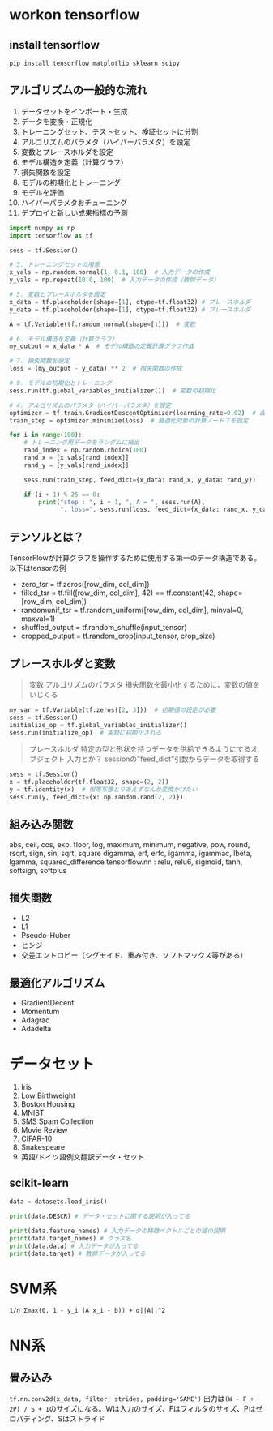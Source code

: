 # workon tensorflow

## install tensorflow
`pip install tensorflow matplotlib sklearn scipy`


## アルゴリズムの一般的な流れ
1. データセットをインポート・生成
2. データを変換・正規化
3. トレーニングセット、テストセット、検証セットに分割
4. アルゴリズムのパラメタ（ハイパーパラメタ）を設定
5. 変数とプレースホルダを設定
6. モデル構造を定義（計算グラフ）
7. 損失関数を設定
8. モデルの初期化とトレーニング
9. モデルを評価
10. ハイパーパラメタおチューニング
11. デプロイと新しい成果指標の予測

``` python
import numpy as np
import tensorflow as tf

sess = tf.Session()

# 3. トレーニングセットの用意
x_vals = np.random.normal(1, 0.1, 100)  # 入力データの作成
y_vals = np.repeat(10.0, 100)  # 入力データの作成（教師データ）

# 5. 変数とプレースホルダを設定
x_data = tf.placeholder(shape=[1], dtype=tf.float32) # プレースホルダ
y_data = tf.placeholder(shape=[1], dtype=tf.float32) # プレースホルダ

A = tf.Variable(tf.random_normal(shape=[1]))  # 変数

# 6. モデル構造を定義（計算グラフ）
my_output = x_data * A  # モデル構造の定義計算グラフ作成

# 7. 損失関数を設定
loss = (my_output - y_data) ** 2  # 損失関数の作成

# 8. モデルの初期化とトレーニング
sess.run(tf.global_variables_initializer())  # 変数の初期化

# 4. アルゴリズムのパラメタ（ハイパーパラメタ）を設定
optimizer = tf.train.GradientDescentOptimizer(learning_rate=0.02)  # 最適化アルゴリズムの決定
train_step = optimizer.minimize(loss)  # 最適化対象の計算ノード？を設定

for i in range(100):
    # トレーニング用データをランダムに抽出
    rand_index = np.random.choice(100)
    rand_x = [x_vals[rand_index]]
    rand_y = [y_vals[rand_index]]

    sess.run(train_step, feed_dict={x_data: rand_x, y_data: rand_y})

    if (i + 1) % 25 == 0:
        print("step : ", i + 1, ", A = ", sess.run(A),
              ", loss=", sess.run(loss, feed_dict={x_data: rand_x, y_data: rand_y}))
```

## テンソルとは？
TensorFlowが計算グラフを操作するために使用する第一のデータ構造である。以下はtensorの例
- zero_tsr = tf.zeros([row_dim, col_dim])
- filled_tsr = tf.fill([row_dim, col_dim], 42) == tf.constant(42, shape=[row_dim, col_dim])
- randomunif_tsr = tf.random_uniform([row_dim, col_dim], minval=0, maxval=1)
- shuffled_output = tf.random_shuffle(input_tensor)
- cropped_output = tf.random_crop(input_tensor, crop_size)

## プレースホルダと変数

> 変数
> アルゴリズムのパラメタ
> 損失関数を最小化するために、変数の値をいじくる

``` python
my_var = tf.Variable(tf.zeros([2, 3]))  # 初期値の設定が必要
sess = tf.Session()
initialize_op = tf.global_variables_initializer()
sess.run(initialize_op)  # 実際に初期化される
```

> プレースホルダ
> 特定の型と形状を持つデータを供給できるようにするオブジェクト
> 入力とか？
> sessionの"feed_dict"引数からデータを取得する

``` python
sess = tf.Session()
x = tf.placeholder(tf.float32, shape=(2, 2))
y = tf.identity(x)  # 恒等写像とりあえずなんか変換かけたい
sess.run(y, feed_dict={x: np.random.rand(2, 2)})
```

## 組み込み関数
abs, ceil, cos, exp, floor, log, maximum, minimum, negative, pow, round, rsqrt, sign, sin, sqrt, square
digamma, erf, erfc, igamma, igammac, lbeta, lgamma, squared_difference
tensorflow.nn : relu, relu6, sigmoid, tanh, softsign, softplus

## 損失関数
- L2
- L1
- Pseudo-Huber
- ヒンジ
- 交差エントロピー（シグモイド、重み付き、ソフトマックス等がある）

## 最適化アルゴリズム
- GradientDecent
- Momentum
- Adagrad
- Adadelta


# データセット
1. Iris
2. Low Birthweight 
3. Boston Housing
4. MNIST
5. SMS Spam Collection
6. Movie Review
7. CIFAR-10
8. Snakespeare
9. 英語/ドイツ語例文翻訳データ・セット

## scikit-learn

``` python
data = datasets.load_iris()

print(data.DESCR) # データ・セットに関する説明が入ってる

print(data.feature_names) # 入力データの特徴ベクトルごとの値の説明
print(data.target_names) # クラス名
print(data.data) # 入力データが入ってる
print(data.target) # 教師データが入ってる

```

# SVM系
`1/n Σmax(0, 1 - y_i (A x_i - b)) + α||A||^2`



# NN系
## 畳み込み
`tf.nn.conv2d(x_data, filter, strides, padding='SAME')`
出力は`(W - F + 2P) / S + 1`のサイズになる。Wは入力のサイズ、Fはフィルタのサイズ、Pはゼロパディング、Sはストライド

